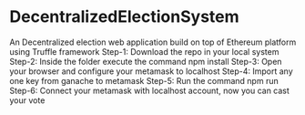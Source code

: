 # DecentralizedElectionSystem
An Decentralized election web application build on top of Ethereum platform using Truffle framework
Step-1: Download the repo in your local system
Step-2: Inside the folder execute the command npm install
Step-3: Open your browser and configure your metamask to localhost
Step-4: Import any one key from ganache to metamask
Step-5: Run the command npm run
Step-6: Connect your metamask with localhost account, now you can cast your vote

